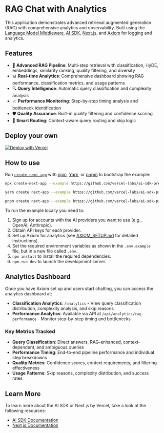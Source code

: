 # RAG Chat with Analytics

This application demonstrates advanced retrieval augmented generation (RAG) with comprehensive analytics and observability. Built using the [Language Model Middleware](https://sdk.vercel.ai/docs/ai-sdk-core/middleware#language-model-middleware), [AI SDK](https://sdk.vercel.ai/docs), [Next.js](https://nextjs.org/), and [Axiom](https://axiom.co/) for logging and analytics.

## Features

- 🤖 **Advanced RAG Pipeline**: Multi-step retrieval with classification, HyDE, embeddings, similarity ranking, quality filtering, and diversity
- 📊 **Real-time Analytics**: Comprehensive dashboard showing RAG performance, classification metrics, and usage patterns
- 🔍 **Query Intelligence**: Automatic query classification and complexity analysis
- 📈 **Performance Monitoring**: Step-by-step timing analysis and bottleneck identification
- 🛡️ **Quality Assurance**: Built-in quality filtering and confidence scoring
- 🎯 **Smart Routing**: Context-aware query routing and skip logic

## Deploy your own

[![Deploy with Vercel](https://vercel.com/button)](https://vercel.com/new/clone?repository-url=https%3A%2F%2Fgithub.com%2Fvercel-labs%2Fai-sdk-preview-internal-knowledge-base&env=OPENAI_API_KEY%2CAUTH_SECRET&envDescription=API%20keys%20needed%20for%20application&envLink=https%3A%2F%2Fgithub.com%2Fvercel-labs%2Fai-sdk-preview-internal-knowledge-base%2Fblob%2Fmain%2F.env.example&stores=%5B%7B%22type%22%3A%22blob%22%7D%2C%7B%22type%22%3A%22postgres%22%7D%5D)

## How to use

Run [`create-next-app`](https://github.com/vercel/next.js/tree/canary/packages/create-next-app) with [npm](https://docs.npmjs.com/cli/init), [Yarn](https://yarnpkg.com/lang/en/docs/cli/create/), or [pnpm](https://pnpm.io) to bootstrap the example:

```bash
npx create-next-app --example https://github.com/vercel-labs/ai-sdk-preview-internal-knowledge-base ai-sdk-preview-internal-knowledge-base-example
```

```bash
yarn create next-app --example https://github.com/vercel-labs/ai-sdk-preview-internal-knowledge-base ai-sdk-preview-internal-knowledge-base-example
```

```bash
pnpm create next-app --example https://github.com/vercel-labs/ai-sdk-preview-internal-knowledge-base ai-sdk-preview-internal-knowledge-base-example
```

To run the example locally you need to:

1. Sign up for accounts with the AI providers you want to use (e.g., OpenAI, Anthropic).
2. Obtain API keys for each provider.
3. Set up Axiom for analytics (see [AXIOM_SETUP.md](./AXIOM_SETUP.md) for detailed instructions).
4. Set the required environment variables as shown in the `.env.example` file, but in a new file called `.env`.
5. `npm install` to install the required dependencies.
6. `npm run dev` to launch the development server.

## Analytics Dashboard

Once you have Axiom set up and users start chatting, you can access the analytics dashboard at:

- **Classification Analytics**: `/analytics` - View query classification distribution, complexity analysis, and skip reasons
- **Performance Analytics**: Available via API at `/api/analytics/rag-performance` - Monitor step-by-step timing and bottlenecks

### Key Metrics Tracked

- **Query Classification**: Direct answers, RAG-enhanced, context-dependent, and ambiguous queries
- **Performance Timing**: End-to-end pipeline performance and individual step breakdowns
- **Quality Metrics**: Confidence scores, context requirements, and filtering effectiveness
- **Usage Patterns**: Skip reasons, complexity distribution, and success rates

## Learn More

To learn more about the AI SDK or Next.js by Vercel, take a look at the following resources:

- [AI SDK Documentation](https://sdk.vercel.ai/docs)
- [Next.js Documentation](https://nextjs.org/docs)

